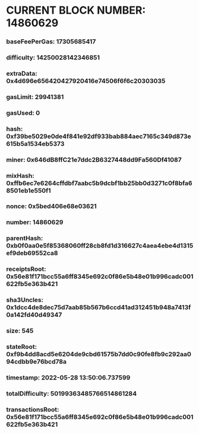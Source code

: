 # CURRENT BLOCK NUMBER: 14860629

### baseFeePerGas: 17305685417
### difficulty: 14250028142346851
### extraData: 0x4d696e656420427920416e74506f6f6c20303035
### gasLimit: 29941381
### gasUsed: 0
### hash: 0xf39be5029e0de4f841e92df933bab884aec7165c349d873e615b5a1534eb5373
### miner: 0x646dB8ffC21e7ddc2B6327448dd9Fa560Df41087
### mixHash: 0xffb6ec7e6264cffdbf7aabc5b9dcbf1bb25bb0d3271c0f8bfa68501eb1e550f1
### nonce: 0x5bed406e68e03621
### number: 14860629
### parentHash: 0xb0f0aa0e5f85368060ff28cb8fd1d316627c4aea4ebe4d1315ef9deb69552ca8
### receiptsRoot: 0x56e81f171bcc55a6ff8345e692c0f86e5b48e01b996cadc001622fb5e363b421
### sha3Uncles: 0x1dcc4de8dec75d7aab85b567b6ccd41ad312451b948a7413f0a142fd40d49347
### size: 545
### stateRoot: 0xf9b4dd8acd5e6204de9cbd61575b7dd0c90fe8fb9c292aa094cdbb9e76bcd78a
### timestamp: 2022-05-28 13:50:06.737599
### totalDifficulty: 50199363485766514861284
### transactionsRoot: 0x56e81f171bcc55a6ff8345e692c0f86e5b48e01b996cadc001622fb5e363b421
